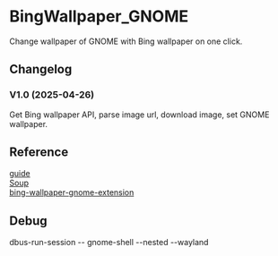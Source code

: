 # BingWallpaper_GNOME
Change wallpaper of GNOME with Bing wallpaper on one click.  

## Changelog
### V1.0 (2025-04-26)
Get Bing wallpaper API, parse image url, download image, set GNOME wallpaper.

## Reference
[guide](https://gjs.guide/extensions/development/creating.html)  
[Soup](https://libsoup.gnome.org/libsoup-3.0/index.html)  
[bing-wallpaper-gnome-extension](https://github.com/neffo/bing-wallpaper-gnome-extension)

## Debug
dbus-run-session -- gnome-shell --nested --wayland
